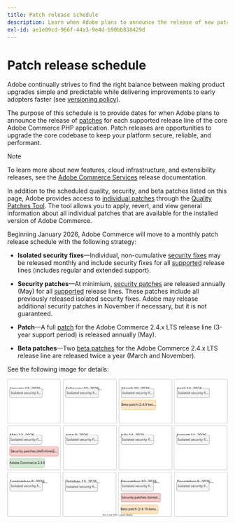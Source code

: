 ```yaml
---
title: Patch release schedule
description: Learn when Adobe plans to announce the release of new patches and security fixes for Adobe Commerce.
exl-id: ae1e09cd-966f-44a3-9e4d-b90bb838429d
---
```


# Patch release schedule

Adobe continually strives to find the right balance between making product upgrades simple and predictable while delivering improvements to early adopters faster (see [versioning policy](versioning-policy.md)).

The purpose of this schedule is to provide dates for when Adobe plans to announce the release of [patches](versioning-policy.md#patch-release) for each supported release line of the core Adobe Commerce PHP application. Patch releases are opportunities to upgrade the core codebase to keep your platform secure, reliable, and performant.

>[!NOTE]
>
>To learn more about new features, cloud infrastructure, and extensibility releases, see the [Adobe Commerce Services](https://experienceleague.adobe.com/en/docs/commerce/user-guides/release-information/release-notes-all) release documentation.

In addition to the scheduled quality, security, and beta patches listed on this page, Adobe provides access to [individual patches](versioning-policy.md#individual-patch) through the [Quality Patches Tool](../tools/quality-patches-tool/usage.md). The tool allows you to apply, revert, and view general information about all individual patches that are available for the installed version of Adobe Commerce.

Beginning January 2026, Adobe Commerce will move to a monthly patch release schedule with the following strategy:

- **Isolated security fixes**—Individual, non-cumulative [security fixes](versioning-policy.md#isolated-patch) may be released monthly and include security fixes for all [supported](lifecycle-policy.md) release lines (includes regular and extended support).

- **Security patches**—At minimium, [security patches](versioning-policy.md#security-patch-release) are released annually (May) for all [supported](lifecycle-policy.md) release lines. These patches include all previously released isolated security fixes. Adobe may release additional security patches in November if necessary, but it is not guaranteed.

- **Patch**—A full [patch](versioning-policy.md#patch-release) for the Adobe Commerce 2.4.x LTS release line (3-year support period) is released annually (May).

- **Beta patches**—Two [beta patches](versioning-policy.md#beta-patch-release) for the Adobe Commerce 2.4.x LTS release line are released twice a year (March and November).

See the following image for details:

![2026 Adobe Commerce release calendar](../assets/release/release-calendar.drawio.svg)
